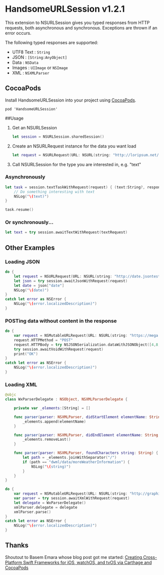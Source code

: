 # HandsomeURLSession v1.2.1

This extension to NSURLSession gives you typed responses from HTTP requests, both asynchronous and synchronous. Exceptions are thrown if an error occurs.

The following typed responses are supported:

* UTF8 Text : `String`
* JSON : `[String:AnyObject]`
* Data : `NSData`
* Images : `UIImage` or `NSImage`
* XML : `NSXMLParser`

## CocoaPods

Install HandsomeURLSession into your project using [CocoaPods](https://cocoapods.org).

    pod 'HandsomeURLSession'

##Usage

1. Get an NSURLSession

    ```swift
    let session = NSURLSession.sharedSession()
    ```

2. Create an NSURLRequest instance for the data you want load

    ```swift
    let request = NSURLRequest(URL: NSURL(string: "http://loripsum.net/api/plaintext")!)
    ```

3. Call NSURLSession for the type you are interested in, e.g. "text"

### Asynchronously

```swift
let task = session.textTaskWithRequest(request) { (text:String?, response:NSHTTPURLResponse?, error:NSError?) in
    // Do something interesting with text
    NSLog("\(text)")
}

task.resume()
```

### Or synchronously...

```swift
let text = try session.awaitTextWithRequest(textRequest)
```

## Other Examples

### Loading JSON

```swift
do {
    let request = NSURLRequest(URL: NSURL(string: "http://date.jsontest.com/")!)
    let json = try session.awaitJsonWithRequest(request)
    let date = json["date"]
    NSLog("\(date)")
}
catch let error as NSError {
    NSLog("\(error.localizedDescription)")
}
```

### POSTing data without content in the response

```swift
do {
    var request = NSMutableURLRequest(URL: NSURL(string: "https://mega.lotto/api")!)
    request.HTTPMethod = "POST"
    request.HTTPBody = try NSJSONSerialization.dataWithJSONObject([4,8,15,16,23,42], options: [])
    try session.awaitVoidWithRequest(request)
    print("OK")
}
catch let error as NSError {
    NSLog("\(error.localizedDescription)")
}
```

### Loading XML

```swift
@objc
class WxParserDelegate : NSObject, NSXMLParserDelegate {

    private var _elements:[String] = []

    func parser(parser: NSXMLParser, didStartElement elementName: String, namespaceURI: String?, qualifiedName qName: String?, attributes attributeDict: [String : String]) {
        _elements.append(elementName)
    }

    func parser(parser: NSXMLParser, didEndElement elementName: String, namespaceURI: String?, qualifiedName qName: String?) {
        _elements.removeLast()
    }

    func parser(parser: NSXMLParser, foundCharacters string: String) {
        let path = _elements.joinWithSeparator("/")
        if (path == "dwml/data/moreWeatherInformation") {
            NSLog("\(string)")
        }
    }
}

do {
    var request = NSMutableURLRequest(URL: NSURL(string: "http://graphical.weather.gov/xml/sample_products/browser_interface/ndfdXMLclient.php?whichClient=NDFDgen&lat=38.99&lon=-77.01")!)
    var parser = try session.awaitXmlWithRequest(request)
    let delegate = WxParserDelegate()
    xmlParser.delegate = delegate
    xmlParser.parse()
}
catch let error as NSError {
    NSLog("\(error.localizedDescription)")
}
```

## Thanks

Shoutout to Basem Emara whose blog post got me started: [Creating Cross-Platform Swift Frameworks for iOS, watchOS, and tvOS via Carthage and CocoaPods](http://basememara.com/creating-cross-platform-swift-frameworks-ios-watchos-tvos-via-carthage-cocoapods/)

